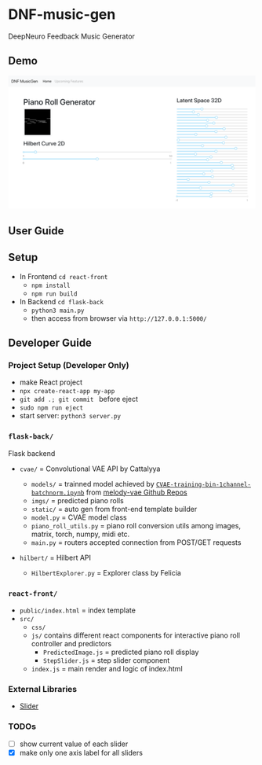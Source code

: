 # DNF-music-gen
DeepNeuro Feedback Music Generator 

## Demo
![Demo-Apr21](imgs/demo-apr21.png)

## User Guide
## Setup 
- In Frontend `cd react-front`
    - `npm install`
    - `npm run build` 
- In Backend `cd flask-back`
    - `python3 main.py` 
    - then access from browser via `http://127.0.0.1:5000/`

## Developer Guide
### Project Setup (Developer Only)
- make React project
- `npx create-react-app my-app`
- `git add .; git commit ` before eject
- `sudo npm run eject`
- start server: `python3 server.py`

### `flask-back/` 
Flask backend 
- `cvae/` = Convolutional VAE API by Cattalyya
    - `models/` = trainned model achieved by [`CVAE-training-bin-1channel-batchnorm.ipynb`](https://github.com/clairefuzzyelephant/melody-vae/blob/master/cvae/CVAE-training-bin-1channel-batchnorm.ipynb) from [melody-vae Github Repos](https://github.com/clairefuzzyelephant/melody-vae/tree/master/)
    - `imgs/` = predicted piano rolls
    - `static/` = auto gen from front-end template builder
    - `model.py` = CVAE model class
    - `piano_roll_utils.py` = piano roll conversion utils among images, matrix, torch, numpy, midi etc.
    - `main.py` = routers accepted connection from POST/GET requests
 
- `hilbert/` = Hilbert API 
    - `HilbertExplorer.py` = Explorer class by Felicia

### `react-front/`
- `public/index.html` = index template
- `src/`
    - `css/`
    - `js/` contains different react components for interactive piano roll controller and predictors
        - `PredictedImage.js` = predicted piano roll display
        - `StepSlider.js` = step slider component
    - `index.js` = main render and logic of index.html

### External Libraries
- [Slider](https://github.com/react-component/slider)

### TODOs
* [ ] show current value of each slider
* [x] make only one axis label for all sliders
